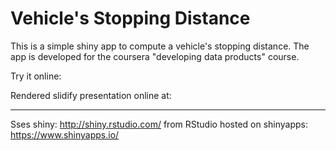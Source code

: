 Vehicle's Stopping Distance
=============

This is a simple shiny app to compute a vehicle's stopping distance. The app is developed for the coursera "developing data products" course.

Try it online: 

Rendered slidify presentation online at: 

---

Sses shiny: http://shiny.rstudio.com/ from RStudio hosted on shinyapps: https://www.shinyapps.io/
